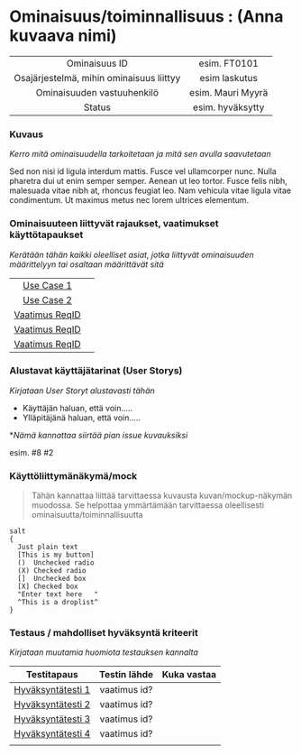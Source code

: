 # Ominaisuus/toiminnallisuus : (Anna kuvaava nimi)

| | |
|:-:|:-:|
| Ominaisuus ID |esim. FT0101 |
| Osajärjestelmä, mihin ominaisuus liittyy | esim laskutus |
| Ominaisuuden vastuuhenkilö | esim. Mauri Myyrä |
| Status | esim. hyväksytty |

### Kuvaus

*Kerro mitä ominaisuudella tarkoitetaan ja mitä sen avulla saavutetaan*

Sed non nisi id ligula interdum mattis. Fusce vel ullamcorper nunc. Nulla pharetra dui ut enim semper semper. 
Aenean ut leo tortor. Fusce felis nibh, malesuada vitae nibh at, rhoncus feugiat leo. Nam vehicula vitae ligula 
vitae condimentum. Ut maximus metus nec lorem ultrices elementum.


### Ominaisuuteen liittyvät rajaukset, vaatimukset käyttötapaukset

*Kerätään tähän kaikki oleelliset asiat, jotka liittyvät ominaisuuden määrittelyyn tai osaltaan määrittävät sitä*

| | |
|:-:|:-:|
| [Use Case 1](FT1-kayttotapaus.md) | |
| [Use Case 2](FT2-kayttotapaus.md) | |
| [Vaatimus ReqID]() |  | 
| [Vaatimus ReqID]() |  | 
| [Vaatimus ReqID]() |  | 

### Alustavat käyttäjätarinat (User Storys)

*Kirjataan User Storyt alustavasti tähän*

* Käyttäjän haluan, että voin.....
* Ylläpitäjänä haluan, että voin.....

**Nämä kannattaa siirtää pian issue kuvauksiksi*

esim. #8 #2


### Käyttöliittymänäkymä/mock 

> Tähän kannattaa liittää tarvittaessa kuvausta kuvan/mockup-näkymän muodossa. 
Se helpottaa ymmärtämään tarvittaessa oleellisesti ominaisuutta/toiminnallisuutta

```plantuml
salt
{
  Just plain text
  [This is my button]
  ()  Unchecked radio
  (X) Checked radio
  []  Unchecked box
  [X] Checked box
  "Enter text here   "
  ^This is a droplist^
}
```


### Testaus / mahdolliset hyväksyntä kriteerit 

*Kirjataan muutamia huomiota testauksen kannalta*

| Testitapaus  | Testin lähde  | Kuka vastaa  |
|:-: | :-:|:-:|
| [Hyväksyntätesti 1](pohjat/pohja-hyvaksyntatesti.md)  | vaatimus id?   |   |
| [Hyväksyntätesti 2](pohjat/pohja-hyvaksyntatesti.md)  | vaatimus id?   |   |
| [Hyväksyntätesti 3](pohjat/pohja-hyvaksyntatesti.md)  | vaatimus id?   |   |
| [Hyväksyntätesti 4](pohjat/pohja-hyvaksyntatesti.md)  | vaatimus id?   |   |
| | |





